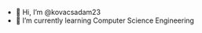- 👋 Hi, I’m @kovacsadam23
- 🌱 I’m currently learning Computer Science Engineering

<!---
kovacsadam23/kovacsadam23 is a ✨ special ✨ repository because its `README.md` (this file) appears on your GitHub profile.
You can click the Preview link to take a look at your changes.
--->

